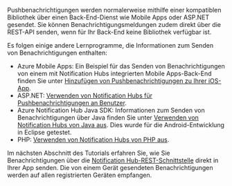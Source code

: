 

Pushbenachrichtigungen werden normalerweise mithilfe einer kompatiblen Bibliothek über einen Back-End-Dienst wie Mobile Apps oder ASP.NET gesendet. Sie können Benachrichtigungsmeldungen zudem direkt über die REST-API senden, wenn für Ihr Back-End keine Bibliothek verfügbar ist.

Es folgen einige andere Lernprogramme, die Informationen zum Senden von Benachrichtigungen enthalten:

- Azure Mobile Apps: Ein Beispiel für das Senden von Benachrichtigungen von einem mit Notification Hubs integrierten Mobile Apps-Back-End finden Sie unter [Hinzufügen von Pushbenachrichtigungen zu Ihrer iOS-App](../articles/app-service-mobile/app-service-mobile-ios-get-started-push.md).  
- ASP.NET: [Verwenden von Notification Hubs für Pushbenachrichtigungen an Benutzer](../articles/notification-hubs/notification-hubs-aspnet-backend-ios-apple-apns-notification.md).
- Azure Notification Hub Java SDK: Informationen zum Senden von Benachrichtigungen über Java finden Sie unter [Verwenden von Notification Hubs von Java aus](../articles/notification-hubs/notification-hubs-java-push-notification-tutorial.md). Dies wurde für die Android-Entwicklung in Eclipse getestet.
- PHP: [Verwenden von Notification Hubs von PHP aus](../articles/notification-hubs/notification-hubs-php-push-notification-tutorial.md).


Im nächsten Abschnitt des Tutorials erfahren Sie, wie Sie Benachrichtigungen über die [Notification Hub-REST-Schnittstelle](http://msdn.microsoft.com/library/windowsazure/dn223264.aspx) direkt in Ihrer App senden. Die von einem Gerät gesendeten Benachrichtigungen werden auf allen registrierten Geräten empfangen.

<!---HONumber=AcomDC_0622_2016-->